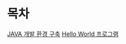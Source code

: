 # 목차
[JAVA 개발 환경 구축](https://cafe.naver.com/javaopenclass)
[Hello World 프로그램](https://cafe.naver.com/javaopenclass)
